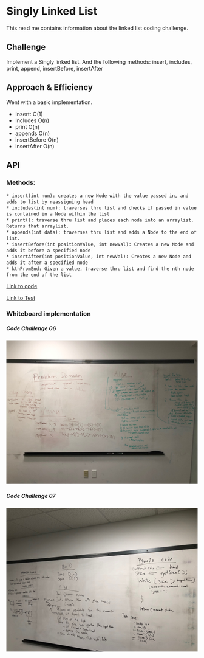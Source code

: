 # Singly Linked List
This read me contains information about the linked list coding challenge.

## Challenge
Implement a Singly linked list. And the following methods: insert, includes, print, append, insertBefore, insertAfter

## Approach & Efficiency
Went with a basic implementation.
 * Insert: O(1)
 * Includes O(n)
 * print  O(n)
 * appends  O(n)
 * insertBefore O(n)
 * insertAfter O(n)

## API
  ### Methods:
    * insert(int num): creates a new Node with the value passed in, and adds to list by reassigning head
    * includes(int num): traverses thru list and checks if passed in value is contained in a Node within the list
    * print(): traverse thru list and places each node into an arraylist. Returns that arraylist.
    * appends(int data): traverses thru list and adds a Node to the end of list.
    * insertBefore(int positionValue, int newVal): Creates a new Node and adds it before a specified node
    * insertAfter(int positionValue, int newVal): Creates a new Node and adds it after a specified node
    * kthFromEnd: Given a value, traverse thru list and find the nth node from the end of the list

[Link to code](../src/main/java/challenges/linkedlist/LinkedList.java)

[Link to Test](../src/test/java/challenges/LinkedListTest.java)

### Whiteboard implementation
##### Code Challenge 06
![pic](../assets/whiteboardLink.jpg)

##### Code Challenge 07
![pic2](../assets/whiteboardC7.jpg)


